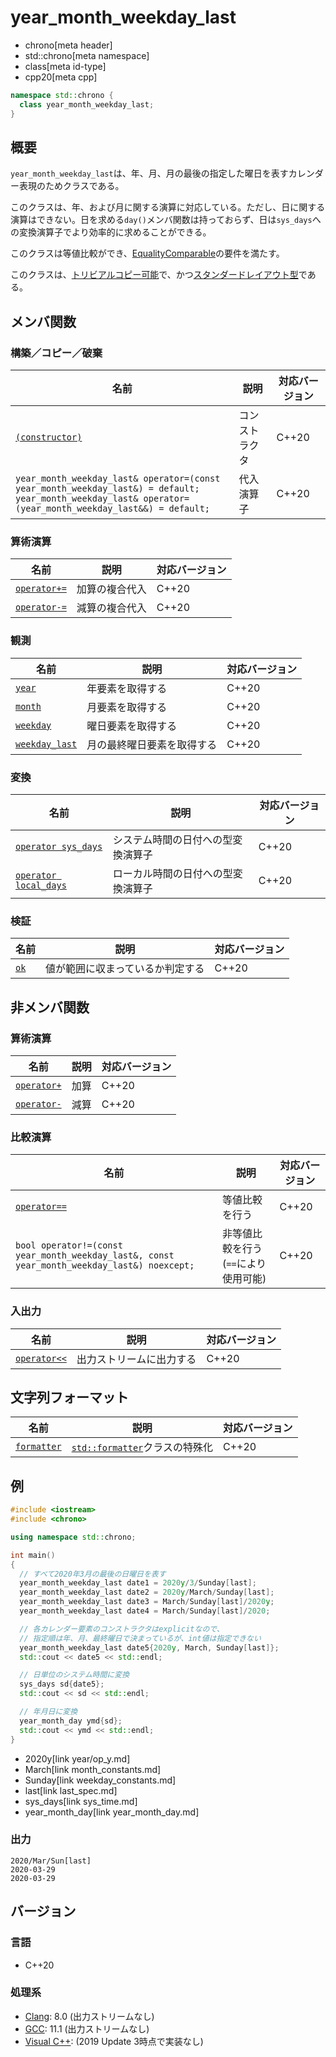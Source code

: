 # year_month_weekday_last
* chrono[meta header]
* std::chrono[meta namespace]
* class[meta id-type]
* cpp20[meta cpp]

```cpp
namespace std::chrono {
  class year_month_weekday_last;
}
```

## 概要
`year_month_weekday_last`は、年、月、月の最後の指定した曜日を表すカレンダー表現のためクラスである。

このクラスは、年、および月に関する演算に対応している。ただし、日に関する演算はできない。日を求める`day()`メンバ関数は持っておらず、日は`sys_days`への変換演算子でより効率的に求めることができる。

このクラスは等値比較ができ、[EqualityComparable](/reference/concepts/equality_comparable.md)の要件を満たす。

このクラスは、[トリビアルコピー可能](/reference/type_traits/is_trivially_copyable.md)で、かつ[スタンダードレイアウト型](/reference/type_traits/is_standard_layout.md)である。


## メンバ関数
### 構築／コピー／破棄

| 名前 | 説明 | 対応バージョン |
|------|------|----------------|
| [`(constructor)`](year_month_weekday_last/op_constructor.md) | コンストラクタ | C++20 |
| `year_month_weekday_last& operator=(const year_month_weekday_last&) = default;`<br/> `year_month_weekday_last& operator=(year_month_weekday_last&&) = default;` | 代入演算子 | C++20 |


### 算術演算

| 名前 | 説明 | 対応バージョン |
|------|------|----------------|
| [`operator+=`](year_month_weekday_last/op_plus_assign.md)  | 加算の複合代入 | C++20 |
| [`operator-=`](year_month_weekday_last/op_minus_assign.md) | 減算の複合代入 | C++20 |


### 観測

| 名前 | 説明 | 対応バージョン |
|------|------|----------------|
| [`year`](year_month_weekday_last/year.md)       | 年要素を取得する | C++20 |
| [`month`](year_month_weekday_last/month.md)     | 月要素を取得する | C++20 |
| [`weekday`](year_month_weekday_last/weekday.md) | 曜日要素を取得する | C++20 |
| [`weekday_last`](year_month_weekday_last/weekday_last.md) | 月の最終曜日要素を取得する | C++20 |


### 変換

| 名前 | 説明 | 対応バージョン |
|------|------|----------------|
| [`operator sys_days`](year_month_weekday_last/op_sys_days.md)     | システム時間の日付への型変換演算子 | C++20 |
| [`operator local_days`](year_month_weekday_last/op_local_days.md) | ローカル時間の日付への型変換演算子 | C++20 |


### 検証

| 名前 | 説明 | 対応バージョン |
|------|------|----------------|
| [`ok`](year_month_weekday_last/ok.md) | 値が範囲に収まっているか判定する | C++20 |


## 非メンバ関数
### 算術演算

| 名前 | 説明 | 対応バージョン |
|------|------|----------------|
| [`operator+`](year_month_weekday_last/op_plus.md)  | 加算 | C++20 |
| [`operator-`](year_month_weekday_last/op_minus.md) | 減算 | C++20 |


### 比較演算

| 名前 | 説明 | 対応バージョン |
|------|------|----------------|
| [`operator==`](year_month_weekday_last/op_equal.md) | 等値比較を行う | C++20 |
| `bool operator!=(const year_month_weekday_last&, const year_month_weekday_last&) noexcept;` | 非等値比較を行う (`==`により使用可能) | C++20 |


### 入出力

| 名前 | 説明 | 対応バージョン |
|------|------|----------------|
| [`operator<<`](year_month_weekday_last/op_ostream.md) | 出力ストリームに出力する | C++20 |


## 文字列フォーマット

| 名前 | 説明 | 対応バージョン |
|------|------|----------------|
| [`formatter`](year_month_weekday_last/formatter.md) | [`std::formatter`](/reference/format/formatter.md)クラスの特殊化 | C++20 |


## 例
```cpp example
#include <iostream>
#include <chrono>

using namespace std::chrono;

int main()
{
  // すべて2020年3月の最後の日曜日を表す
  year_month_weekday_last date1 = 2020y/3/Sunday[last];
  year_month_weekday_last date2 = 2020y/March/Sunday[last];
  year_month_weekday_last date3 = March/Sunday[last]/2020y;
  year_month_weekday_last date4 = March/Sunday[last]/2020;

  // 各カレンダー要素のコンストラクタはexplicitなので、
  // 指定順は年、月、最終曜日で決まっているが、int値は指定できない
  year_month_weekday_last date5{2020y, March, Sunday[last]};
  std::cout << date5 << std::endl;

  // 日単位のシステム時間に変換
  sys_days sd{date5};
  std::cout << sd << std::endl;

  // 年月日に変換
  year_month_day ymd{sd};
  std::cout << ymd << std::endl;
}
```
* 2020y[link year/op_y.md]
* March[link month_constants.md]
* Sunday[link weekday_constants.md]
* last[link last_spec.md]
* sys_days[link sys_time.md]
* year_month_day[link year_month_day.md]

### 出力
```
2020/Mar/Sun[last]
2020-03-29
2020-03-29
```


## バージョン
### 言語
- C++20

### 処理系
- [Clang](/implementation.md#clang): 8.0 (出力ストリームなし)
- [GCC](/implementation.md#gcc): 11.1 (出力ストリームなし)
- [Visual C++](/implementation.md#visual_cpp): (2019 Update 3時点で実装なし)
